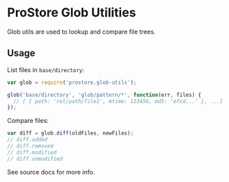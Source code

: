 # ProStore Glob Utilities

Glob utils are used to lookup and compare file trees.

## Usage

List files in `base/directory`:

```js
var glob = require('prostore.glob-utils');

glob('base/directory', 'glob/pattern/*', function(err, files) {
  // [ { path: 'rel/path/file1', mtime: 123456, md5: 'efcd...' }, ...]
});
```

Compare files:

```js
var diff = glob.diff(oldFiles, newFiles);
// diff.added
// diff.removed
// diff.modified
// diff.unmodified
```

See source docs for more info.
